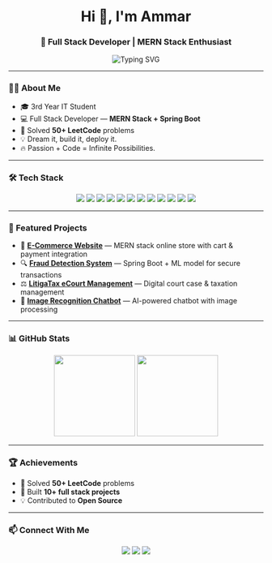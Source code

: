 <h1 align="center">Hi 👋, I'm Ammar</h1>
<h3 align="center">🚀 Full Stack Developer | MERN Stack Enthusiast</h3>

<p align="center">
  <img src="https://readme-typing-svg.demolab.com?font=Fira+Code&pause=1000&center=true&vCenter=true&width=435&lines=Full+Stack+Developer;MERN+Stack+%26+Spring+Boot;Open+Source+Contributor;Always+Learning+New+Tech" alt="Typing SVG" />
</p>

---

### 🧑‍💻 About Me  
- 🎓 3rd Year IT Student  
- 💻 Full Stack Developer — **MERN Stack + Spring Boot**  
- 🧠 Solved **50+ LeetCode** problems  
- 💡 Dream it, build it, deploy it.
- 🔥 Passion + Code = Infinite Possibilities.

---

### 🛠 Tech Stack  
<p align="center">
  <a href="#"><img src="https://img.shields.io/badge/HTML5-E34F26?style=for-the-badge&logo=html5&logoColor=white" /></a>
  <a href="#"><img src="https://img.shields.io/badge/CSS3-1572B6?style=for-the-badge&logo=css3&logoColor=white" /></a>
  <a href="#"><img src="https://img.shields.io/badge/JavaScript-323330?style=for-the-badge&logo=javascript&logoColor=F7DF1E" /></a>
  <a href="#"><img src="https://img.shields.io/badge/React-20232A?style=for-the-badge&logo=react&logoColor=61DAFB" /></a>
  <a href="#"><img src="https://img.shields.io/badge/Node.js-339933?style=for-the-badge&logo=nodedotjs&logoColor=white" /></a>
  <a href="#"><img src="https://img.shields.io/badge/Express.js-000000?style=for-the-badge&logo=express&logoColor=white" /></a>
  <a href="#"><img src="https://img.shields.io/badge/MongoDB-4EA94B?style=for-the-badge&logo=mongodb&logoColor=white" /></a>
  <a href="#"><img src="https://img.shields.io/badge/Spring_Boot-6DB33F?style=for-the-badge&logo=springboot&logoColor=white" /></a>
  <a href="#"><img src="https://img.shields.io/badge/Bootstrap-7952B3?style=for-the-badge&logo=bootstrap&logoColor=white" /></a>
  <a href="#"><img src="https://img.shields.io/badge/PHP-777BB4?style=for-the-badge&logo=php&logoColor=white" /></a>
  <a href="#"><img src="https://img.shields.io/badge/Java-007396?style=for-the-badge&logo=java&logoColor=white" /></a>
  <a href="#"><img src="https://img.shields.io/badge/MySQL-4479A1?style=for-the-badge&logo=mysql&logoColor=white" /></a>
</p>

---

### 📌 Featured Projects  
- 🛒 **[E-Commerce Website](#)** — MERN stack online store with cart & payment integration  
- 🔍 **[Fraud Detection System](#)** — Spring Boot + ML model for secure transactions  
- ⚖️ **[LitigaTax eCourt Management](#)** — Digital court case & taxation management  
- 🤖 **[Image Recognition Chatbot](#)** — AI-powered chatbot with image processing  

---

### 📊 GitHub Stats  
<p align="center">
  <img src="https://github-readme-stats.vercel.app/api?username=ammar&show_icons=true&theme=tokyonight" height="160" />
  <img src="https://github-readme-streak-stats.herokuapp.com/?user=ammar&theme=tokyonight" height="160" />
</p>

---

### 🏆 Achievements  
- 🧠 Solved **50+ LeetCode** problems  
- 🎯 Built **10+ full stack projects**  
- 💡 Contributed to **Open Source**  

---

### 📫 Connect With Me  
<p align="center">
  <a href="[https://www.linkedin.com/in/yourlinkedin/](https://www.linkedin.com/in/ammar-h-17895a286/)"><img src="https://img.shields.io/badge/LinkedIn-0A66C2?style=for-the-badge&logo=linkedin&logoColor=white" /></a>
  <a href="https://github.com/yourgithub"><img src="https://img.shields.io/badge/GitHub-181717?style=for-the-badge&logo=github&logoColor=white" /></a>
  <a href="[https://leetcode.com/yourleetcode/](https://leetcode.com/u/Mohammad_ammar1305/)"><img src="https://img.shields.io/badge/LeetCode-FFA116?style=for-the-badge&logo=leetcode&logoColor=white" /></a>
</p>

